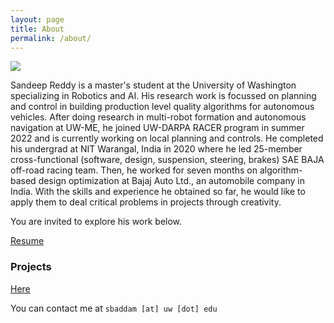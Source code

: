 ```yaml
---
layout: page
title: About
permalink: /about/
---
```


<div style="display:inline;" class="skill-row-img">
<!-- <p align="left" class="skill-row-img"> -->
<img src="https://user-images.githubusercontent.com/100727983/209484812-b6a54ee3-8cb7-4b60-91b1-cea6a8ecf6b8.jpg">
<!-- </p> -->
</div>

Sandeep Reddy is a master's student at the University of Washington specializing in Robotics and AI. His research work is focussed on planning and control in building production level quality algorithms for autonomous vehicles. After doing research in multi-robot formation and autonomous navigation at UW-ME, he joined UW-DARPA RACER program in summer 2022 and is currently working on local planning and controls. He completed his undergrad at NIT Warangal, India in 2020 where he led 25-member cross-functional (software, design, suspension, steering, brakes) SAE BAJA off-road racing team. Then, he worked for seven months on algorithm-based design optimization at Bajaj Auto Ltd., an automobile company in India. With the skills and experience he obtained so far, he would like to apply them to deal critical problems in projects through creativity.

You are invited to explore his work below.

[Resume](https://drive.google.com/file/d/1PgmMb10Pk7ew2wkXVtUXvtgyRYXENdLX/view?usp=share_link)

### Projects
[Here](https://sandeepreddybaddam.github.io/projects/)

You can contact me at `sbaddam [at] uw [dot] edu`
